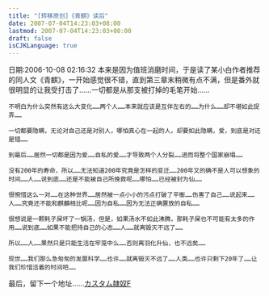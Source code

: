 ```yaml
---
title: "[转移原创]《青麒》读后"
date: 2007-07-04T14:23:03+08:00
lastmod: 2007-07-04T14:23:03+08:00
draft: false
isCJKLanguage: true
---
```


日期:2006-10-08 02:16:32
    本来是因为值班消磨时间，于是读了某小白作者推荐的同人文《青麒》，一开始感觉很不错，直到第三章末稍微有点不满，但是番外就很明显的让我受打击了……一切都是从那支被打掉的毛笔开始……

    不明白为什么突然有这么大变化……两个人……本来就应该是互伴左右的……为什么……却不堪如此捉弄……

    一切都要隐瞒，无论对自己还是对别人，哪怕真心在一起的人，却要如此隐瞒，爱，到底是对还是错……

    到最后……居然一切都是因为爱……自私的爱……才导致两个人分裂……进而将整个国家崩塌……

    没有200年的寿命，所以……无法知道200年究竟是怎样的变迁……200年又的确不是人可以想象的时间……人……说到底……还是不能被自己所挽救呢……哪怕……已经被封为仙……

    很惋惜这么一对……在这种世界……居然被一点小小的污点打破了平衡……伤害了自己……说起来……人……究竟还不能和麒麟相比呢……因为自私……因为无法正确置放的自私……

    很想说是一颗耗子屎坏了一锅汤，但是，如果汤水不如此沸腾，那耗子屎也不可能有太多的作用……说到底……如果不能把持自己的心态……人……就离毁灭不远了……

    所以……人……果然只是只能生活在牢笼中么……否则离羽化升仙，也不远矣……

    现世……我们那么急匆匆的发展科学……也许……就离毁灭不远了……人类……也许只剩下20年了……让我们珍惜活着的时间吧……


最后，留下一个地址……<a href="http://kisskiss.tv/crf/index.html">カスタム隷奴F</a>